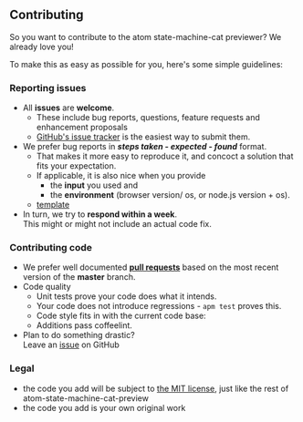 ## Contributing

So you want to contribute to the atom state-machine-cat previewer? We already love you!

To make this as easy as possible for you, here's some simple guidelines:

### Reporting issues
- All **issues** are **welcome**.    
  - These include bug reports, questions, feature requests and enhancement
    proposals
  - [GitHub's issue tracker](https://github.com/sverweij/atom-state-machine-cat-preview/issues)
    is the easiest way to submit them.
- We prefer bug reports in  **_steps taken_ - _expected_ - _found_** format.
  - That makes it more easy to reproduce it, and concoct a solution that fits
     your expectation.
  - If applicable, it is also nice when you provide
    - the **input** you used and
    - the **environment** (browser version/ os, or node.js version + os).
  - [template](ISSUE_TEMPLATE)
- In turn, we try to **respond within a week**.    
  This might or might not include an actual code fix.

### Contributing code
- We prefer well documented
  **[pull requests](https://help.github.com/articles/creating-a-pull-request/)**
  based on the most recent version of the **master** branch.
- Code quality
    - Unit tests prove your code does what it intends.
    - Your code does not introduce regressions - ```apm test``` proves this.
    - Code style fits in with the current code base:
    - Additions pass coffeelint.
- Plan to do something drastic?     
  Leave an [issue](https://github.com/sverweij/atom-state-machine-cat-preview/issues/new) on GitHub

### Legal
- the code you add will be subject to
  [the MIT license](LICENSE), just like the rest of
  atom-state-machine-cat-preview
- the code you add is your own original work

